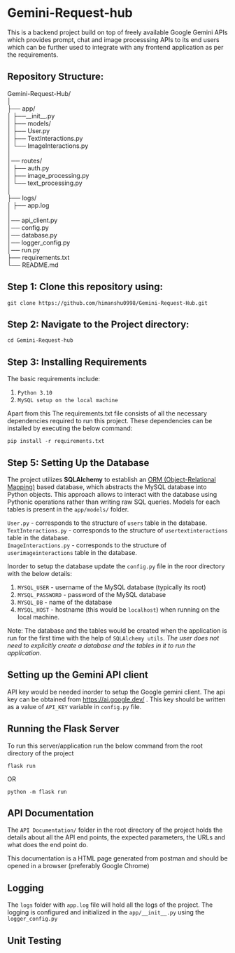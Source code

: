 <h1>Gemini-Request-hub</h1>

This is a backend project build on top of freely available Google Gemini APIs which provides prompt, chat and image processsing APIs to its end users which can be further used to integrate with any frontend application as per the requirements. 

<h2>Repository Structure:</h2>

Gemini-Request-Hub/\
│\
├── app/\
│   ├──\_\_init\_\_.py\
│   ├── models/\
│             ├── User.py\
│             ├── TextInteractions.py\
│             └── ImageInteractions.py\
│\
│── routes/\
│          ├── auth.py\
│          ├── image_processing.py\
│          └── text_processing.py\
│\
├── logs/\
│   ├── app.log\
│\
│── api_client.py\
│── config.py\
│── database.py\
│── logger_config.py\
│── run.py\
├── requirements.txt\
└── README.md

<h2>Step 1: Clone this repository using:</h2>

```git clone https://github.com/himanshu0998/Gemini-Request-Hub.git```

<h2>Step 2: Navigate to the Project directory:</h2>

```cd Gemini-Request-hub```

<h2>Step 3: Installing Requirements</h2>

The basic requirements include:

1. ```Python 3.10```
2. ```MySQL setup on the local machine```

Apart from this The requirements.txt file consists of all the necessary dependencies required to run this project. These dependencies can be installed by executing the below command:

```pip install -r requirements.txt```

<h2>Step 5: Setting Up the Database</h2>

The project utilizes <b>SQLAlchemy</b> to establish an <u>ORM (Object-Relational Mapping)</u> based database, which abstracts the MySQL database into Python objects. This approach allows to interact with the database using Pythonic operations rather than writing raw SQL queries. Models for each tables is present in the ```app/models/``` folder.

```User.py``` - corresponds to the structure of ```users``` table in the database.\
```TextInteractions.py``` - corresponds to the structure of ```usertextinteractions``` table in the database.\
```ImageInteractions.py``` - corresponds to the structure of ```userimageinteractions``` table in the database.

Inorder to setup the database update the ```config.py``` file in the roor directory with the below details:

1. ```MYSQL_USER``` - username of the MySQL database (typically its root)
2. ```MYSQL_PASSWORD``` - password of the MySQL database
3. ```MYSQL_DB``` - name of the database
4. ```MYSQL_HOST``` - hostname (this would be ```localhost```) when running on the local machine.

Note: The database and the tables would be created when the application is run for the first time with the help of ```SQLAlchemy utils```. <i>The user does not need to explicitly create a database and the tables in it to run the application.</i> 

<h2>Setting up the Gemini API client</h2>

API key would be needed inorder to setup the Google gemini client. The api key can be obtained from https://ai.google.dev/ .
This key should be written as a value of ```API_KEY``` variable in ```config.py``` file.

<h2>Running the Flask Server</h2>

To run this server/application run the below command from the root directory of the project

```flask run```

OR

```python -m flask run```

<h2>API Documentation</h2>

The ```API Documentation/``` folder in the root directory of the project holds the details about all the API end points, the expected parameters,
the URLs and what does the end point do.

This documentation is a HTML page generated from postman and should be opened in a browser (preferably Google Chrome)

<h2>Logging</h2>

The ```logs``` folder with ```app.log``` file will hold all the logs of the project. The logging is configured and initialized in the ```app/__init__.py``` using the ```logger_config.py```

<h2>Unit Testing</h2>


